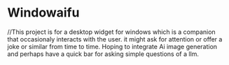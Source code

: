 # Windowaifu
//This project is for a desktop widget for windows which is a companion that occasionaly interacts with the user. it might ask for attention or offer a joke or similar from time to time. Hoping to integrate Ai image generation and perhaps have a quick bar for asking simple questions of a llm.
